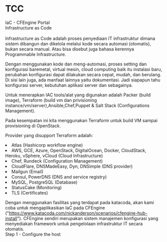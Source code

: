 # TCC
IaC - CFEngine Portal</br>
Infrastructure as Code</br>
</br>
Infrastructure as Code adalah proses penyediaan IT infrastruktur dimana sistem dibangun dan dikelola melalui kode secara automasi (otomatis), bukan secara manual. Atau bisa disebut juga bahasa kerennya Programmable Infrastructure.

Dengan menggunakan kode dan meng-automasi, proses setting dan konfigurasi baremetal, virtual mesin, cloud computing baik itu instalasi baru, perubahan konfigurasi dapat dilakukan secara cepat, mudah, dan berulang. Di sisi lain juga, ada manfaat lainnya yaitu dokumentasi. Jadi siapapun tahu konfigurasi server, kebutuhan aplikasi server dan sebagainya.

Untuk menerapkan IAC tools/alat yang digunakan adalah Packer (build image), Terraform (build vm dan privisioning instance/vm/server),Ansible,Chef,Puppet & Salt Stack (Configurations Management).

Pada kesempatan ini kita menggunakan Terraform untuk build VM sampai provisioning di OpenStack.

Provider yang disupport Terraform adalah:
<li>Atlas (Hashicorp workflow engine)</li>
<li>AWS, GCE, Azure, OpenStack, DigitalOcean, Docker, CloudStack, Heroku, vSphere, vCloud (Cloud Infrastructure)</li>
<li>Chef, Rundeck (Configuration Management)</li>
<li>CloudFlare, DNSMadeEasy, Dyn, DNSimple (DNS provider)</li>
<li>Mailgun (Email)</li>
<li>Consul, PowerDNS (DNS and service registry)</li>
<li>MySQL, PostgreSQL (Database)</li>
<li>StatusCake (Monitoring)</li>
<li>TLS (Certificates)</li>

Dengan menggunakan fasilitas yang terdapat pada katacoda, akan kami coba untuk mengaplikasikan IaC pada CFEngine ("https://www.katacoda.com/nickanderson/scenarios/cfengine-hub-install").
CFEngine sendiri merupakan sistem manajemen konfigurasi yang menyediakan framework untuk pengelolaan infrastruktur IT secara otomatis.</br>
Step 1 - Configure the host</br>

